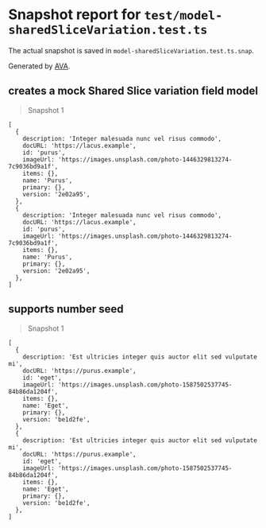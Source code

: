 # Snapshot report for `test/model-sharedSliceVariation.test.ts`

The actual snapshot is saved in `model-sharedSliceVariation.test.ts.snap`.

Generated by [AVA](https://avajs.dev).

## creates a mock Shared Slice variation field model

> Snapshot 1

    [
      {
        description: 'Integer malesuada nunc vel risus commodo',
        docURL: 'https://lacus.example',
        id: 'purus',
        imageUrl: 'https://images.unsplash.com/photo-1446329813274-7c9036bd9a1f',
        items: {},
        name: 'Purus',
        primary: {},
        version: '2e02a95',
      },
      {
        description: 'Integer malesuada nunc vel risus commodo',
        docURL: 'https://lacus.example',
        id: 'purus',
        imageUrl: 'https://images.unsplash.com/photo-1446329813274-7c9036bd9a1f',
        items: {},
        name: 'Purus',
        primary: {},
        version: '2e02a95',
      },
    ]

## supports number seed

> Snapshot 1

    [
      {
        description: 'Est ultricies integer quis auctor elit sed vulputate mi',
        docURL: 'https://purus.example',
        id: 'eget',
        imageUrl: 'https://images.unsplash.com/photo-1587502537745-84b86da1204f',
        items: {},
        name: 'Eget',
        primary: {},
        version: 'be1d2fe',
      },
      {
        description: 'Est ultricies integer quis auctor elit sed vulputate mi',
        docURL: 'https://purus.example',
        id: 'eget',
        imageUrl: 'https://images.unsplash.com/photo-1587502537745-84b86da1204f',
        items: {},
        name: 'Eget',
        primary: {},
        version: 'be1d2fe',
      },
    ]
